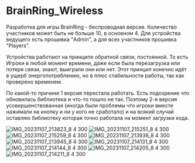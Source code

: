 # BrainRing_Wireless

Разработка для игры BrainRing - беспроводная версия. Количество участников может быть не больше 10, в основном 4. Для устройства ведущего есть прошивка "Admin", а для всех участников прошивка "Players".

Устройства работают на принципе обратной связи, постоянной. То есть Игроки в любой момент времени, даже если была перезагрузка или потеря связи, знают, выиграли они или нет. Этот принцип конечно идёт в ущерб энергопотреблению, но в плюс стабильности работы, так как проверено временем.

По какой-то причине 1 версия перестала работать. Есть подозрение что обновилась библиотека и что-то пошло не так. Поэтому 2-я версия усовершенствованная (иногда были проблемы что игроки вместе нажимали на кнопку и ни у кого не сработало) и на всякий случай оставляю библиотеку которая точно работала на момент загрузки кода.

![IMG_20231107_213823_8 4 300](https://github.com/Mark-RT/BrainRing_Wireless/assets/93182860/571a88b9-1d87-49c6-bfda-11bb99db922b)
![IMG_20231107_215251_8 4 300](https://github.com/Mark-RT/BrainRing_Wireless/assets/93182860/a20a08ca-c9c9-48e4-91de-2fc836b423d7)
![IMG_20231107_215259_8 4 300](https://github.com/Mark-RT/BrainRing_Wireless/assets/93182860/950cc29e-4690-4e34-87e2-fa479ec1114a)
![IMG_20231107_213936_8 4 300](https://github.com/Mark-RT/BrainRing_Wireless/assets/93182860/9460b786-5d9f-4846-965a-103d8450a897)
![IMG_20231107_213945_8 4 300](https://github.com/Mark-RT/BrainRing_Wireless/assets/93182860/b22976da-a325-4bc2-9522-dc0c2f8bd7cc)
![IMG_20231107_214131_8 4 300](https://github.com/Mark-RT/BrainRing_Wireless/assets/93182860/1ced4327-4f21-4f78-a301-533c84a1009c)
![IMG_20231107_214144_8 4 300](https://github.com/Mark-RT/BrainRing_Wireless/assets/93182860/8004d06f-037f-4d0e-9069-907faef9f739)
![IMG_20231107_214205_8 4 300](https://github.com/Mark-RT/BrainRing_Wireless/assets/93182860/37ba36fb-68c3-42f2-8b44-5d32206b1ab4)
![IMG_20231107_214211_8 4 300](https://github.com/Mark-RT/BrainRing_Wireless/assets/93182860/8db13bf1-5e14-4f43-b8aa-e8c124bfac3b)
